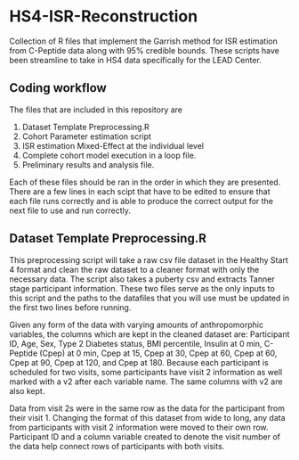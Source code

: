 # HS4-ISR-Reconstruction
Collection of R files that implement the Garrish method for ISR estimation from C-Peptide data along with 95% credible bounds. These scripts have been streamline to take in HS4 data specifically for the LEAD Center.

## Coding workflow
The files that are included in this repository are
1. Dataset Template Preprocessing.R
2. Cohort Parameter estimation script
3. ISR estimation Mixed-Effect at the individual level
4. Complete cohort model execution in a loop file.
5. Preliminary results and analysis file.

Each of these files should be ran in the order in which they are presented. There are a few lines in each scipt that have to be edited to ensure that each file runs correctly and is able to produce the correct output for the next file to use and run correctly.

## Dataset Template Preprocessing.R
This preprocessing script will take a raw csv file dataset in the Healthy Start 4 format and clean the raw dataset to a cleaner format with only the necessary data. The script also takes a puberty csv and extracts Tanner stage participant information. These two files serve as the only inputs to this script and the paths to the datafiles that you will use must be updated in the first two lines before running.

Given any form of the data with varying amounts of anthropomorphic variables, the columns which are kept in the cleaned dataset are: Participant ID, Age, Sex, Type 2 Diabetes status, BMI percentile, Insulin at 0 min, C-Peptide (Cpep) at 0 min, Cpep at 15, Cpep at 30, Cpep at 60, Cpep at 60, Cpep at 90, Cpep at 120, and Cpep at 180. Because each participant is scheduled for two visits, some participants have visit 2 information as well marked with a v2 after each variable name. The same columns with v2 are also kept.

Data from visit 2s were in the same row as the data for the participant from their visit 1. Changing the format of this dataset from wide to long, any data from participants with visit 2 information were moved to their own row. Participant ID and a column variable created to denote the visit number of the data help connect rows of participants with both visits. 


